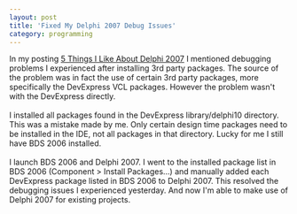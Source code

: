 ```yaml
---
layout: post
title: 'Fixed My Delphi 2007 Debug Issues'
category: programming
---
```


In my posting <a href="http://www.thecave.com/archive/2007/03/25/5_things_i_like_about_delphi_2007.aspx">5 Things I Like About Delphi 2007</a> I mentioned debugging problems I experienced after installing 3rd party packages.  The source of the problem was in fact the use of certain 3rd party packages, more specifically the DevExpress VCL packages.  However the problem wasn't with the DevExpress directly.  <br /><br />I installed all packages found in the DevExpress library/delphi10 directory.  This was a mistake made by me.  Only certain design time packages need to be installed in the IDE, not all packages in that directory.  Lucky for me I still have BDS 2006 installed.<br /><br />I launch BDS 2006 and Delphi 2007.  I went to the installed package list in BDS 2006 (Component &gt; Install Packages...) and manually added each DevExpress package listed in BDS 2006 to Delphi 2007.  This resolved the debugging issues I experienced yesterday.  And now I'm able to make use of Delphi 2007 for existing projects.
